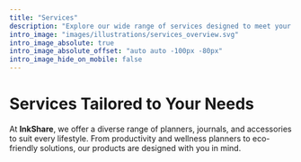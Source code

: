 ```yaml
---
title: "Services"
description: "Explore our wide range of services designed to meet your planning and journaling needs."
intro_image: "images/illustrations/services_overview.svg"
intro_image_absolute: true
intro_image_absolute_offset: "auto auto -100px -80px"
intro_image_hide_on_mobile: false
---
```


# Services Tailored to Your Needs

At **InkShare**, we offer a diverse range of planners, journals, and accessories to suit every lifestyle. From productivity and wellness planners to eco-friendly solutions, our products are designed with you in mind.
